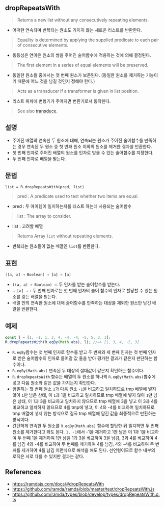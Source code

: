 ## dropRepeatsWith
> Returns a new list without any consecutively repeating elements.
- 어떠한 연속되며 반복되는 원소도 가지지 않는 새로운 리스트를 반환한다. 
> Equality is determined by applying the supplied predicate to each pair of consecutive elements.
- 동등성은 연이은 원소의 쌍을 주어진 술어함수에 적용하는 것에 의해 결정된다.
> The first element in a series of equal elements will be preserved.
- 동일한 원소들 중에서는 첫 번째 원소가 보존된다. (동일한 원소를 제거하는 기능이기 때문에 어느 것을 남길 것인지 정해야 한다.)
> Acts as a transducer if a transformer is given in list position.
- 리스트 위치에 변형기가 주어지면 변환기로서 동작한다.
> See also [transduce](./transduce.md).

## 설명
- 주어진 배열의 연속한 두 원소에 대해, 연속되는 원소가 주어진 술어함수를 만족하는 경우 연속된 두 원소 중 첫 번째 원소 이외의 원소를 제거한 결과를 반환한다.
- 첫 번째 인자로 주어진 배열의 원소를 인자로 받을 수 있는 술어함수를 지정한다.
- 두 번째 인자로 배열을 받는다.

## 문법
```
list = R.dropRepeatsWith(pred, list)
```
> pred : A predicate used to test whether two items are equal.
- pred : 두 아이템이 일지하는지를 테스트 하는데 사용되는 술어함수
> list : The array to consider.
- list : 고려할 배열
> Returns Array `list` without repeating elements.
- 반복되는 원소들이 없는 배열인 `list`를 반환한다.

## 표현
```
((a, a) → Boolean) → [a] → [a]
```
- `((a, a) → Boolean) →`: 두 인자를 받는 술어함수를 받는다.
- `→ [a] → `: 두 번째 인자로는 첫 번째 인자의 술어 함수의 인자로 할당할 수 있는 원소를 갖는 배열을 받는다.
- 배열 안의 연속한 원소에 대해 술어함수를 만족하는 대상을 제외한 원소만 남긴 배열을 반환한다.

## 예제
```js
const l = [1, -1, 1, 3, 4, -4, -4, -5, 5, 3, 3];
R.dropRepeatsWith(R.eqBy(Math.abs), l); //=> [1, 3, 4, -5, 3]
```
- `R.eqBy`함수는 첫 번째 인자로 함수를 받고 두 번째와 세 번째 인자는 첫 번째 인자로 받은 술어함수의 인자로 들어갈 값 둘을 받아 평가한 결과가 같은지 판단하는 함수이다.
- `R.eqBy(Math.abs)` 연속된 두 대상의 절대값이 같은지 확인하는 함수이다.
- `R.dropRepeatsWith` 함수는 배열의 두 원소를 하나씩 `R.eqBy(Math.abs)`함수에 넣고 다음 원소와 같은 값을 가지는지 확인한다.
- 엄밀히는 첫 번째 원소 `1`과 다음 원소 `-1`을 비교하고 일치하므로 tmp 배열에 넣지 않아 `1`만 남은 상태, 이 `1`과 1을 비교하고 일치하므로 tmp 배열에 넣지 않아 `1`만 남은 상태, 이 1과 3을 비교하고 일치하지 않으므로 tmp 배열에 3을 넣고 이 3과 4를 비교하고 일치하지 않으므로 4를 tmp에 넣고, 이 4와 -4를 비교하여 일치하므로 tmp 배열에 넣지 않는 방식으로 결국 tmp 배열에 담긴 값을 최종적으로 반환하는 방식이다.
- 간단하게 연속한 두 원소를 `R.eqBy(Math.abs)` 함수에 할당한 뒤 일치하면 두 번째 원소를 제거한다고 봐도 된다. `1, -1`에서 -1을 제거하고 1만 남은 이 1과 1을 비교하여 두 번째 1을 제거하여 1만 남음 1과 3을 비교하여 3을 남김, 3과 4를 비교하여 4를 남김 4와 -4를 비교하여 두 번째를 제거하여 4를 남김, 4와 -4를 비교하여 두 번째를 제거하여 4를 남김 이런식으로 해석을 해도 된다. 선언형이므로 함수 내부의 로직은 서로 다를 수 있지만 결과는 같다.

## References
- https://ramdajs.com/docs/#dropRepeatsWith
- https://github.com/ramda/ramda/blob/master/test/dropRepeatsWith.js
- https://github.com/ramda/types/blob/develop/types/dropRepeatsWith.d.ts
